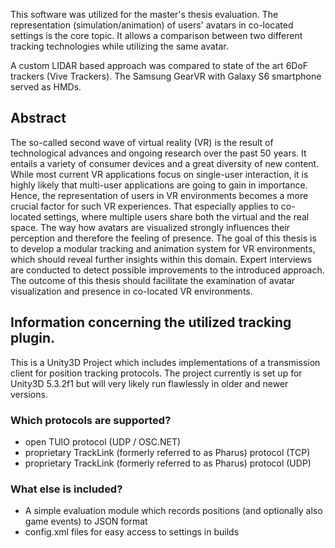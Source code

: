 This software was utilized for the master's thesis evaluation. The representation (simulation/animation) of users' avatars in co-located settings is the core topic. It allows a comparison between two different tracking technologies while utilizing the same avatar.

A custom LIDAR based approach was compared to state of the art 6DoF trackers (Vive Trackers). The Samsung GearVR with Galaxy S6 smartphone served as HMDs.

## Abstract

The so-called second wave of virtual reality (VR) is the result of technological advances and ongoing research over the past 50 years. It entails a variety of consumer devices and a great diversity of new content. While most current VR applications focus on single-user interaction, it is highly likely that multi-user 
applications are going to gain in importance.
Hence, the representation of users in VR environments becomes a more crucial factor for such VR experiences. That especially applies to co-located settings, where multiple users share both the virtual and the real space. The way how avatars are visualized strongly influences their perception and therefore the feeling of presence.
The goal of this thesis is to develop a modular tracking and animation system for VR environments, which should reveal further insights within this domain. Expert interviews are conducted to detect possible improvements to the introduced approach. The outcome of this thesis should facilitate the examination of avatar visualization and presence in co-located VR environments.



## Information concerning the utilized tracking plugin.

This is a Unity3D Project which includes implementations of a transmission client for position tracking protocols.
The project currently is set up for Unity3D 5.3.2f1 but will very likely run flawlessly in older and newer versions.

### Which protocols are supported? ###

* open TUIO protocol (UDP / OSC.NET)
* proprietary TrackLink (formerly referred to as Pharus) protocol (TCP)
* proprietary TrackLink (formerly referred to as Pharus) protocol (UDP)

### What else is included? ###

* A simple evaluation module which records positions (and optionally also game events) to JSON format
* config.xml files for easy access to settings in builds
